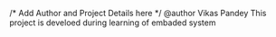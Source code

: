 /* Add Author and Project Details here */
@author Vikas Pandey
This project is develoed during learning of embaded system
